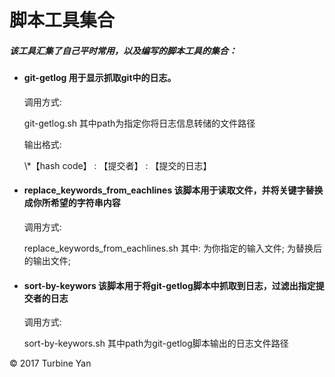 # 脚本工具集合
##### 该工具汇集了自己平时常用，以及编写的脚本工具的集合：
* #### git-getlog 用于显示抓取git中的日志。
  <p>调用方式:</p>
      git-getlog.sh <path> 其中path为指定你将日志信息转储的文件路径
  <p>输出格式:</p>
  \*【hash code】 : 【提交者】 : 【提交的日志】

* #### replace_keywords_from_eachlines 该脚本用于读取文件，并将关键字替换成你所希望的字符串内容
  <p>调用方式:</p>
      replace_keywords_from_eachlines.sh <input_file_path> <output_file_path>
      其中:
      <input_file_path> 为你指定的输入文件;
      <output_file_path>为替换后的输出文件;

* #### sort-by-keywors 该脚本用于将git-getlog脚本中抓取到日志，过滤出指定提交者的日志
  <p>调用方式:</p>
      sort-by-keywors.sh <path> 其中path为git-getlog脚本输出的日志文件路径

<div class="footer">
       &copy; 2017 Turbine Yan
   </div>
